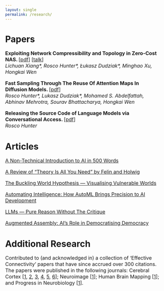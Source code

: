 ```yaml
---
layout: single
permalink: /research/
---
```

<h1>Papers</h1>
<p style="font-size: 16px;"><b>Exploiting Network Compressibility and Topology in Zero-Cost NAS. </b>[<a href="../ZC_NAS.pdf">pdf</a>] [<a href="https://www.youtube.com/watch?v=y-skTMWiZS0">talk</a>]<br>
<em>Lichuan Xiang*, Rosco Hunter*, Łukasz Dudziak*, Minghao Xu, Hongkai Wen</em><br>
  
<p style="font-size: 16px;"><b>Fast Sampling Through The Reuse Of Attention Maps In Diffusion Models. </b>[<a href="../PHAST_Diffusion.pdf">pdf</a>]<br>
<em>Rosco Hunter*, Lukasz Dudziak*, Mohamed S. Abdelfattah, Abhinav Mehrotra, Sourav Bhattacharya, Hongkai Wen</em><br>

<p style="font-size: 16px;"><b>Releasing the Source Code of Language Models via Conversational Access. </b>[<a href="../Conversational_Access.pdf">pdf</a>]<br>
<em>Rosco Hunter</em><br>

<h1>Articles</h1>
<p style="font-size: 16px;"><a href="../article6">A Non-Technical Introduction to AI in 500 Words</a>

<p style="font-size: 16px;"><a href="../article5">A Review of “Theory Is All You Need” by Felin and Holwig</a>

<p style="font-size: 16px;"><a href="../article4">The Buckling World Hypothesis — Visualising Vulnerable Worlds</a>

<p style="font-size: 16px;"><a href="../article3">Automating Intelligence: How AutoML Brings Precision to AI Development</a>

<p style="font-size: 16px;"><a href="../article2">LLMs — Pure Reason Without The Critique</a>

<p style="font-size: 16px;"><a href="../article1">Augmented Assembly: AI’s Role in Democratising Democracy</a>

<h1>Additional Research</h1>
<p style="font-size: 16px;">Contributed to (and acknowledged in) a collection of ‘Effective Connectivity’ papers that have since accrued over 300 citations. The papers were published in the following journals: Cerebral Cortex [<a href="https://www.oxcns.org/papers/647%20Rolls%20et%20al%202022%20Effective%20connectivity%20of%20the%20human%20hippocampus%20memory%20system.pdf">1</a>, <a href="https://www.oxcns.org/papers/660%20Rolls%20et%20al%202023%20Prefrontal%20and%20somatosensory%20cortex%20connectivity%20in%20humans.pdf"> 2</a>, <a href="https://www.oxcns.org/papers/655%20Rolls%20et%20al%202023%20Human%20posterior%20parietal%20cortex.pdf"> 3</a>, <a href="https://www.oxcns.org/papers/649%20Rolls%20et%20al%202023%20Human%20orbitofrontal%20cortex,%20vmPFC,%20and%20anterior%20cingulate%20cortex%20effective%20connectome.pdf"> 4</a>, <a href="https://www.oxcns.org/papers/678%20Rolls%20et%20al%202024%20Frontal%20Pole%20Cortex.pdf"> 5</a>, <a href="https://www.oxcns.org/papers/666%20Rolls%20Rauschecker%20et%20al%202023%20Auditory%20cortical%20connectivity%20in%20humans.pdf"> 6</a>]; Neuroimage [<a href="https://www.oxcns.org/papers/654%20Rolls%20et%20al%202022%20Language%20Connectome.pdf">1</a>]; Human Brain Mapping [<a href="https://www.oxcns.org/papers/661%20Rolls%20Wirth%20et%20al%202023%20Posterior%20cingulate%20connectome,%20memory,%20and%20navigation.pdf">1</a>]; and Progress in Neurobiology [<a href="https://www.oxcns.org/papers/665%20Rolls%20et%20al%202023%20Amygdala%20and%20orbitofrontal%20cortex%20connectivity,%20and%20emotion.pdf">1</a>].


